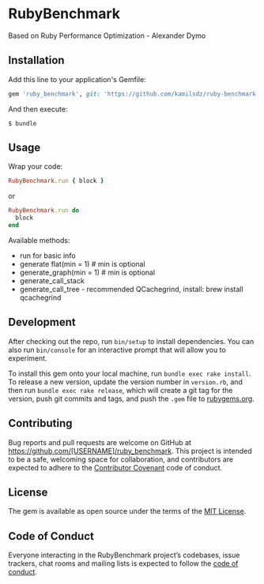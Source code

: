 # RubyBenchmark

Based on Ruby Performance Optimization - Alexander Dymo

## Installation

Add this line to your application's Gemfile:

```ruby
gem 'ruby_benchmark', git: 'https://github.com/kamilsdz/ruby-benchmark.git'
```

And then execute:

    $ bundle

## Usage

Wrap your code:

```ruby
RubyBenchmark.run { block }
```
or
```ruby
RubyBenchmark.run do
  block  
end
```


Available methods: 

- run for basic info
- generate flat(min = 1) # min is optional
- generate_graph(min = 1) # min is optional
- generate_call_stack
- generate_call_tree - recommended QCachegrind, install: brew install qcachegrind


## Development

After checking out the repo, run `bin/setup` to install dependencies. You can also run `bin/console` for an interactive prompt that will allow you to experiment.

To install this gem onto your local machine, run `bundle exec rake install`. To release a new version, update the version number in `version.rb`, and then run `bundle exec rake release`, which will create a git tag for the version, push git commits and tags, and push the `.gem` file to [rubygems.org](https://rubygems.org).

## Contributing

Bug reports and pull requests are welcome on GitHub at https://github.com/[USERNAME]/ruby_benchmark. This project is intended to be a safe, welcoming space for collaboration, and contributors are expected to adhere to the [Contributor Covenant](http://contributor-covenant.org) code of conduct.

## License

The gem is available as open source under the terms of the [MIT License](https://opensource.org/licenses/MIT).

## Code of Conduct

Everyone interacting in the RubyBenchmark project’s codebases, issue trackers, chat rooms and mailing lists is expected to follow the [code of conduct](https://github.com/[USERNAME]/ruby_benchmark/blob/master/CODE_OF_CONDUCT.md).
